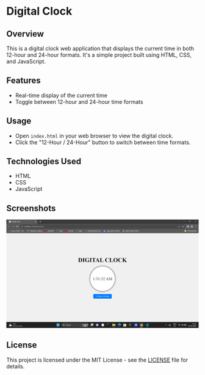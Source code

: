 # Digital Clock

## Overview
This is a digital clock web application that displays the current time in both 12-hour and 24-hour formats. It's a simple project built using HTML, CSS, and JavaScript.

## Features
- Real-time display of the current time
- Toggle between 12-hour and 24-hour time formats

## Usage
- Open `index.html` in your web browser to view the digital clock.
- Click the "12-Hour / 24-Hour" button to switch between time formats.

## Technologies Used
- HTML
- CSS
- JavaScript

## Screenshots
![Digital Clock Screenshot](./screenshot.png)


## License
This project is licensed under the MIT License - see the [LICENSE](LICENSE) file for details.
